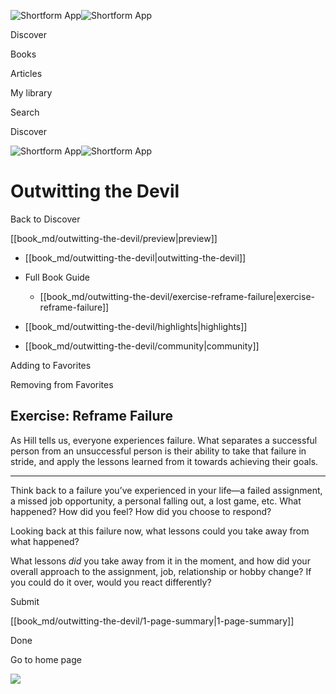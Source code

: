 ![Shortform App](/img/logo.36a2399e.svg)![Shortform App](/img/logo-dark.70c1b072.svg)

Discover

Books

Articles

My library

Search

Discover

![Shortform App](/img/logo.36a2399e.svg)![Shortform App](/img/logo-dark.70c1b072.svg)

# Outwitting the Devil

Back to Discover

[[book_md/outwitting-the-devil/preview|preview]]

  * [[book_md/outwitting-the-devil|outwitting-the-devil]]
  * Full Book Guide

    * [[book_md/outwitting-the-devil/exercise-reframe-failure|exercise-reframe-failure]]
  * [[book_md/outwitting-the-devil/highlights|highlights]]
  * [[book_md/outwitting-the-devil/community|community]]



Adding to Favorites 

Removing from Favorites 

## Exercise: Reframe Failure

As Hill tells us, everyone experiences failure. What separates a successful person from an unsuccessful person is their ability to take that failure in stride, and apply the lessons learned from it towards achieving their goals.

* * *

Think back to a failure you’ve experienced in your life—a failed assignment, a missed job opportunity, a personal falling out, a lost game, etc. What happened? How did you feel? How did you choose to respond?

Looking back at this failure now, what lessons could you take away from what happened?

What lessons _did_ you take away from it in the moment, and how did your overall approach to the assignment, job, relationship or hobby change? If you could do it over, would you react differently?

Submit 

[[book_md/outwitting-the-devil/1-page-summary|1-page-summary]]

Done

Go to home page 

![](https://bat.bing.com/action/0?ti=56018282&Ver=2&mid=77ba837a-97a5-433c-9e45-649502843b6a&sid=f30c5e70639211ee87d33f0876d93783&vid=f30c9700639211eeb3a75d830392c94f&vids=0&msclkid=N&pi=0&lg=en-US&sw=800&sh=600&sc=24&nwd=1&tl=Shortform%20%7C%20Outwitting%20the%20Devil&p=https%3A%2F%2Fwww.shortform.com%2Fapp%2Fbook%2Foutwitting-the-devil%2Fexercise-reframe-failure&r=&lt=494&evt=pageLoad&sv=1&rn=262050)
